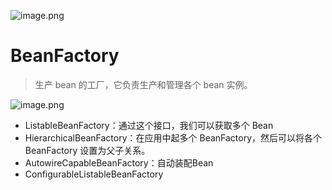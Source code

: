 ![image.png](https://cdn.jsdelivr.net/gh/destiny0118/picgo/pic2023/202401101026534.png)

# BeanFactory
>生产 bean 的工厂，它负责生产和管理各个 bean 实例。

![image.png](https://cdn.jsdelivr.net/gh/destiny0118/picgo/pic2023/202401101029274.png)

- ListableBeanFactory：通过这个接口，我们可以获取多个 Bean
- HierarchicalBeanFactory：在应用中起多个 BeanFactory，然后可以将各个 BeanFactory 设置为父子关系。
- AutowireCapableBeanFactory：自动装配Bean
- ConfigurableListableBeanFactory
